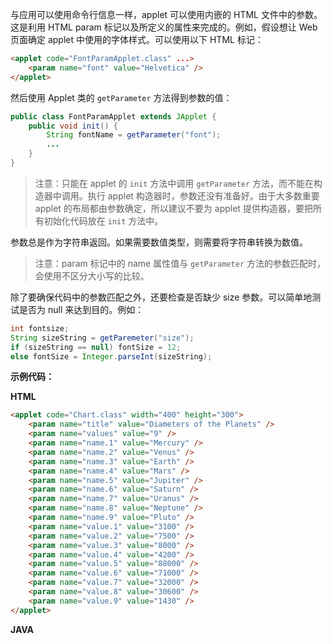 与应用可以使用命令行信息一样，applet 可以使用内嵌的 HTML 文件中的参数。这是利用 HTML param 标记以及所定义的属性来完成的。例如，假设想让 Web 页面确定 applet 中使用的字体样式。可以使用以下 HTML 标记：

```html
<applet code="FontParamApplet.class" ...>
    <param name="font" value="Helvetica" />
</applet>
```

然后使用 Applet 类的 `getParameter` 方法得到参数的值：

```java
public class FontParamApplet extends JApplet {
    public void init() {
        String fontName = getParameter("font");
        ...
    }
}
```

> 注意：只能在 applet 的 `init` 方法中调用 `getParameter` 方法，而不能在构造器中调用。执行 applet 构造器时，参数还没有准备好。由于大多数重要 applet 的布局都由参数确定，所以建议不要为 applet 提供构造器，要把所有初始化代码放在 `init` 方法中。

参数总是作为字符串返回。如果需要数值类型，则需要将字符串转换为数值。

> 注意：param 标记中的 name 属性值与 `getParameter` 方法的参数匹配时，会使用不区分大小写的比较。

除了要确保代码中的参数匹配之外，还要检查是否缺少 size 参数。可以简单地测试是否为 null 来达到目的。例如：

```java
int fontsize;
String sizeString = getParemeter("size");
if (sizeString == null) fontSize = 12;
else fontSize = Integer.parseInt(sizeString);
```

**示例代码：**

**HTML**

```html
<applet code="Chart.class" width="400" height="300">
    <param name="title" value="Diameters of the Planets" />
    <param name="values" value="9" />
    <param name="name.1" value="Mercury" />
    <param name="name.2" value="Venus" />
    <param name="name.3" value="Earth" />
    <param name="name.4" value="Mars" />
    <param name="name.5" value="Jupiter" />
    <param name="name.6" value="Saturn" />
    <param name="name.7" value="Uranus" />
    <param name="name.8" value="Neptune" />
    <param name="name.9" value="Pluto" />
    <param name="value.1" value="3100" />
    <param name="value.2" value="7500" />
    <param name="value.3" value="8000" />
    <param name="value.4" value="4200" />
    <param name="value.5" value="88000" />
    <param name="value.6" value="71000" />
    <param name="value.7" value="32000" />
    <param name="value.8" value="30600" />
    <param name="value.9" value="1430" />
</applet>
```

**JAVA**

```java
```

